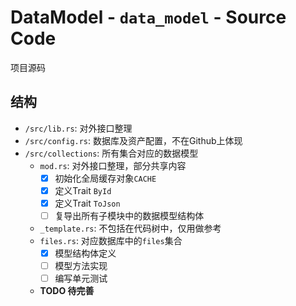 # DataModel - `data_model` - Source Code

项目源码

## 结构

- `/src/lib.rs`: 对外接口整理
- `/src/config.rs`: 数据库及资产配置，不在Github上体现
- `/src/collections`: 所有集合对应的数据模型
  - `mod.rs`: 对外接口整理，部分共享内容
    - [x] 初始化全局缓存对象`CACHE`
    - [x] 定义Trait `ById`
    - [x] 定义Trait `ToJson`
    - [ ] 复导出所有子模块中的数据模型结构体
  - `_template.rs`: 不包括在代码树中，仅用做参考
  - `files.rs`: 对应数据库中的`files`集合
    - [x] 模型结构体定义
    - [ ] 模型方法实现
    - [ ] 编写单元测试
  - **TODO 待完善**